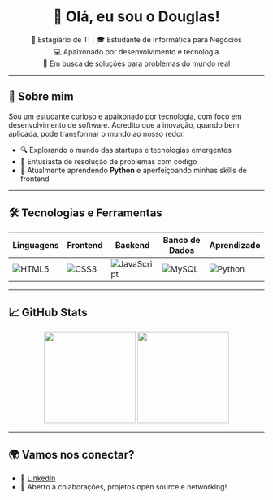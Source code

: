 <h1 align="center">👋 Olá, eu sou o Douglas!</h1>

<p align="center">
  🌱 Estagiário de TI | 🎓 Estudante de Informática para Negócios <br/>
  💻 Apaixonado por desenvolvimento e tecnologia <br/>
  🚀 Em busca de soluções para problemas do mundo real
</p>

---

## 🧠 Sobre mim

Sou um estudante curioso e apaixonado por tecnologia, com foco em desenvolvimento de software. Acredito que a inovação, quando bem aplicada, pode transformar o mundo ao nosso redor.

- 🔍 Explorando o mundo das startups e tecnologias emergentes  
- 🧩 Entusiasta de resolução de problemas com código  
- 🤖 Atualmente aprendendo **Python** e aperfeiçoando minhas skills de frontend  

---

## 🛠️ Tecnologias e Ferramentas

| Linguagens | Frontend | Backend | Banco de Dados | Aprendizado |
|-----------|----------|---------|----------------|-------------|
| ![HTML5](https://img.shields.io/badge/-HTML5-E34F26?style=flat&logo=html5&logoColor=white) | ![CSS3](https://img.shields.io/badge/-CSS3-1572B6?style=flat&logo=css3) | ![JavaScript](https://img.shields.io/badge/-JavaScript-F7DF1E?style=flat&logo=javascript&logoColor=black) | ![MySQL](https://img.shields.io/badge/-MySQL-4479A1?style=flat&logo=mysql&logoColor=white) | ![Python](https://img.shields.io/badge/-Python-3776AB?style=flat&logo=python&logoColor=white) |

---

## 📈 GitHub Stats

<div align="center">
  <img height="180em" src="https://github-readme-stats.vercel.app/api?username=douglasgithub&show_icons=true&theme=tokyonight"/>
  <img height="180em" src="https://github-readme-stats.vercel.app/api/top-langs/?username=douglasgithub&layout=compact&theme=tokyonight"/>
</div>

---

## 🌍 Vamos nos conectar?

- 💼 [LinkedIn](https://www.linkedin.com/in/douglastlima)
- 💬 Aberto a colaborações, projetos open source e networking!
